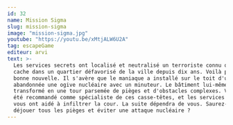 ```yaml
---
id: 32
name: Mission Sigma
slug: mission-sigma
image: "mission-sigma.jpg"
youtube: "https://youtu.be/xMtjALW6U2A"
tag: escapeGame
editeur: arvi
text: >-
  Les services secrets ont localisé et neutralisé un terroriste connu qui se
  cache dans un quartier défavorisé de la ville depuis dix ans. Voilà pour la
  bonne nouvelle. Il s'avère que le maniaque a installé sur le toit d'une tour
  abandonnée une ogive nucléaire avec un minuteur. Le bâtiment lui-même a été
  transformé en une tour parsemée de pièges et d'obstacles complexes. Vous avez
  été recommandé comme spécialiste de ces casse-têtes, et les services secrets
  vous ont aidé à infiltrer la cour. La suite dépendra de vous. Saurez-vous
  déjouer tous les pièges et éviter une attaque nucléaire ?
---
```

